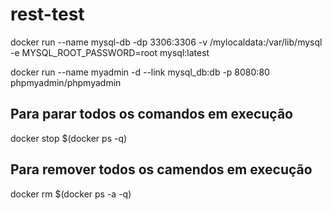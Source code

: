 # rest-test

docker run --name mysql-db -dp 3306:3306 -v /mylocaldata:/var/lib/mysql -e MYSQL_ROOT_PASSWORD=root mysql:latest

docker run --name myadmin -d --link mysql_db:db -p 8080:80 phpmyadmin/phpmyadmin

## Para parar todos os comandos em execução
docker stop $(docker ps -q)

## Para remover todos os camendos em execução 
docker rm $(docker ps -a -q)